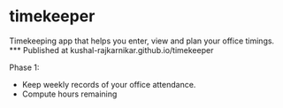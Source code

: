 # timekeeper
Timekeeping app that helps you enter, view and plan your office timings. 
*** Published at kushal-rajkarnikar.github.io/timekeeper

Phase 1:
- Keep weekly records of your office attendance.
- Compute hours remaining
